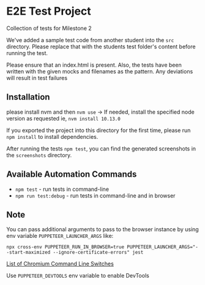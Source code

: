 # E2E Test Project

Collection of tests for Milestone 2

We've added a sample test code from another student into the `src` directory. Please replace that with the students test folder's content before running the test.

Please ensure that an index.html is present. Also, the tests have been written with the given mocks and filenames as the pattern. Any deviations will result in test failures

## Installation

please install nvm and then `nvm use` -> If needed, install the specified node version as requested ie, `nvm install 10.13.0`

If you exported the project into this directory for the first time, please run `npm install` to install dependencies.

After running the tests `npm test`, you can find the generated screenshots in the `screenshots` directory.

## Available Automation Commands
- `npm test` - run tests in command-line
- `npm run test:debug` - run tests in command-line and in browser


## Note
You can pass additional arguments to pass to the browser instance by using env variable `PUPPETEER_LAUNCHER_ARGS` like:
```
npx cross-env PUPPETEER_RUN_IN_BROWSER=true PUPPETEER_LAUNCHER_ARGS="--start-maximized --ignore-certificate-errors" jest
```
[List of Chromium Command Line Switches](https://peter.sh/experiments/chromium-command-line-switches/)

Use `PUPPETEER_DEVTOOLS` env variable to enable DevTools